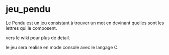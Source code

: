 # jeu_pendu

 
Le Pendu est un jeu consistant à trouver un mot en devinant quelles sont les lettres qui le composent.

vers le wiki pour plus de detail.


le jeu sera realisé en mode console avec le langage C.

